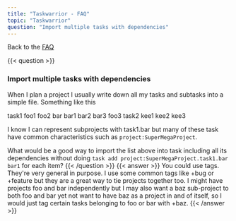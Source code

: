```yaml
---
title: "Taskwarrior - FAQ"
topic: "Taskwarrior"
question: "Import multiple tasks with dependencies"
---
```


Back to the [FAQ](/support/faq)

{{< question >}}
### Import multiple tasks with dependencies

When I plan a project I usually write down all my tasks and subtasks into a simple file. Something like this

 

task1
	foo1
	foo2
	bar
		bar1
		bar2
		bar3
	foo3
task2
	kee1
	kee2
	kee3
 

I know I can represent subprojects with task1.bar but many of these task have common characteristics such as `project:SuperMegaProject`.

 

What would be a good way to import the list above into task including all its dependencies without doing `task add project:SuperMegaProject.task1.bar bar1` for each item?
{{< /question >}}
{{< answer >}}
You could use tags. They're very general in purpose. I use some common tags like +bug or +feature but they are a great way to tie projects together too. I might have projects foo and bar independently but I may also want a baz sub-project to both foo and bar yet not want to have baz as a project in and of itself, so I would just tag certain tasks belonging to foo or bar with +baz.
{{< /answer >}}
